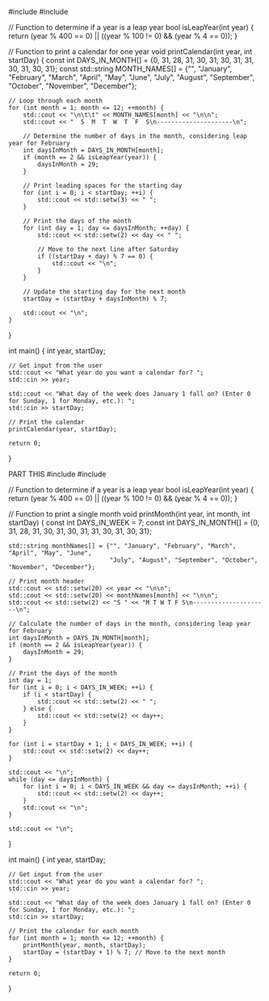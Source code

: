 #include <iostream>
#include <iomanip>

// Function to determine if a year is a leap year
bool isLeapYear(int year) {
    return (year % 400 == 0) || ((year % 100 != 0) && (year % 4 == 0));
}

// Function to print a calendar for one year
void printCalendar(int year, int startDay) {
    const int DAYS_IN_MONTH[] = {0, 31, 28, 31, 30, 31, 30, 31, 31, 30, 31, 30, 31};
    const std::string MONTH_NAMES[] = {"", "January", "February", "March", "April", "May", "June",
                                       "July", "August", "September", "October", "November", "December"};

    // Loop through each month
    for (int month = 1; month <= 12; ++month) {
        std::cout << "\n\t\t" << MONTH_NAMES[month] << "\n\n";
        std::cout << "  S  M  T  W  T  F  S\n---------------------\n";

        // Determine the number of days in the month, considering leap year for February
        int daysInMonth = DAYS_IN_MONTH[month];
        if (month == 2 && isLeapYear(year)) {
            daysInMonth = 29;
        }

        // Print leading spaces for the starting day
        for (int i = 0; i < startDay; ++i) {
            std::cout << std::setw(3) << " ";
        }

        // Print the days of the month
        for (int day = 1; day <= daysInMonth; ++day) {
            std::cout << std::setw(2) << day << " ";

            // Move to the next line after Saturday
            if ((startDay + day) % 7 == 0) {
                std::cout << "\n";
            }
        }

        // Update the starting day for the next month
        startDay = (startDay + daysInMonth) % 7;

        std::cout << "\n";
    }
}

int main() {
    int year, startDay;

    // Get input from the user
    std::cout << "What year do you want a calendar for? ";
    std::cin >> year;

    std::cout << "What day of the week does January 1 fall on? (Enter 0 for Sunday, 1 for Monday, etc.): ";
    std::cin >> startDay;

    // Print the calendar
    printCalendar(year, startDay);

    return 0;
}

PART THIS 
#include <iostream>
#include <iomanip>

// Function to determine if a year is a leap year
bool isLeapYear(int year) {
    return (year % 400 == 0) || ((year % 100 != 0) && (year % 4 == 0));
}

// Function to print a single month
void printMonth(int year, int month, int startDay) {
    const int DAYS_IN_WEEK = 7;
    const int DAYS_IN_MONTH[] = {0, 31, 28, 31, 30, 31, 30, 31, 31, 30, 31, 30, 31};

    std::string monthNames[] = {"", "January", "February", "March", "April", "May", "June",
                                "July", "August", "September", "October", "November", "December"};

    // Print month header
    std::cout << std::setw(20) << year << "\n\n";
    std::cout << std::setw(20) << monthNames[month] << "\n\n";
    std::cout << std::setw(2) << "S " << "M T W T F S\n---------------------\n";

    // Calculate the number of days in the month, considering leap year for February
    int daysInMonth = DAYS_IN_MONTH[month];
    if (month == 2 && isLeapYear(year)) {
        daysInMonth = 29;
    }

    // Print the days of the month
    int day = 1;
    for (int i = 0; i < DAYS_IN_WEEK; ++i) {
        if (i < startDay) {
            std::cout << std::setw(2) << " ";
        } else {
            std::cout << std::setw(2) << day++;
        }
    }

    for (int i = startDay + 1; i < DAYS_IN_WEEK; ++i) {
        std::cout << std::setw(2) << day++;
    }

    std::cout << "\n";
    while (day <= daysInMonth) {
        for (int i = 0; i < DAYS_IN_WEEK && day <= daysInMonth; ++i) {
            std::cout << std::setw(2) << day++;
        }
        std::cout << "\n";
    }

    std::cout << "\n";
}

int main() {
    int year, startDay;

    // Get input from the user
    std::cout << "What year do you want a calendar for? ";
    std::cin >> year;

    std::cout << "What day of the week does January 1 fall on? (Enter 0 for Sunday, 1 for Monday, etc.): ";
    std::cin >> startDay;

    // Print the calendar for each month
    for (int month = 1; month <= 12; ++month) {
        printMonth(year, month, startDay);
        startDay = (startDay + 1) % 7; // Move to the next month
    }

    return 0;
}

